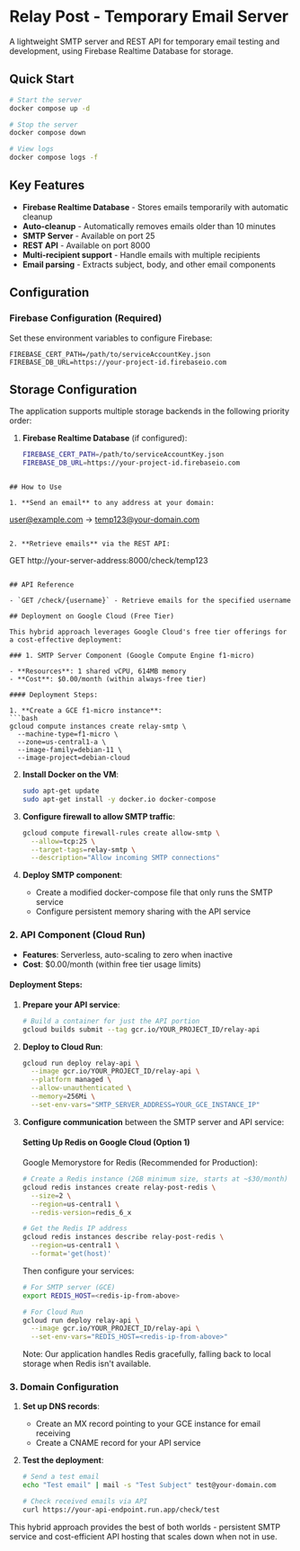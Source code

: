 # Relay Post - Temporary Email Server

A lightweight SMTP server and REST API for temporary email testing and development, using Firebase Realtime Database for storage.

## Quick Start

```bash
# Start the server
docker compose up -d

# Stop the server
docker compose down

# View logs
docker compose logs -f
```

## Key Features

- **Firebase Realtime Database** - Stores emails temporarily with automatic cleanup
- **Auto-cleanup** - Automatically removes emails older than 10 minutes
- **SMTP Server** - Available on port 25
- **REST API** - Available on port 8000
- **Multi-recipient support** - Handle emails with multiple recipients
- **Email parsing** - Extracts subject, body, and other email components

## Configuration

### Firebase Configuration (Required)
Set these environment variables to configure Firebase:

```
FIREBASE_CERT_PATH=/path/to/serviceAccountKey.json
FIREBASE_DB_URL=https://your-project-id.firebaseio.com
```

## Storage Configuration

The application supports multiple storage backends in the following priority order:

1. **Firebase Realtime Database** (if configured):
   ```bash
   FIREBASE_CERT_PATH=/path/to/serviceAccountKey.json
   FIREBASE_DB_URL=https://your-project-id.firebaseio.com
```

## How to Use

1. **Send an email** to any address at your domain:
   ```
   user@example.com → temp123@your-domain.com
   ```

2. **Retrieve emails** via the REST API:
   ```
   GET http://your-server-address:8000/check/temp123
   ```

## API Reference

- `GET /check/{username}` - Retrieve emails for the specified username

## Deployment on Google Cloud (Free Tier)

This hybrid approach leverages Google Cloud's free tier offerings for a cost-effective deployment:

### 1. SMTP Server Component (Google Compute Engine f1-micro)

- **Resources**: 1 shared vCPU, 614MB memory
- **Cost**: $0.00/month (within always-free tier)

#### Deployment Steps:

1. **Create a GCE f1-micro instance**:
   ```bash
   gcloud compute instances create relay-smtp \
     --machine-type=f1-micro \
     --zone=us-central1-a \
     --image-family=debian-11 \
     --image-project=debian-cloud
   ```

2. **Install Docker on the VM**:
   ```bash
   sudo apt-get update
   sudo apt-get install -y docker.io docker-compose
   ```

3. **Configure firewall to allow SMTP traffic**:
   ```bash
   gcloud compute firewall-rules create allow-smtp \
     --allow=tcp:25 \
     --target-tags=relay-smtp \
     --description="Allow incoming SMTP connections"
   ```

4. **Deploy SMTP component**:
   - Create a modified docker-compose file that only runs the SMTP service
   - Configure persistent memory sharing with the API service

### 2. API Component (Cloud Run)

- **Features**: Serverless, auto-scaling to zero when inactive
- **Cost**: $0.00/month (within free tier usage limits)

#### Deployment Steps:

1. **Prepare your API service**:
   ```bash
   # Build a container for just the API portion
   gcloud builds submit --tag gcr.io/YOUR_PROJECT_ID/relay-api
   ```

2. **Deploy to Cloud Run**:
   ```bash
   gcloud run deploy relay-api \
     --image gcr.io/YOUR_PROJECT_ID/relay-api \
     --platform managed \
     --allow-unauthenticated \
     --memory=256Mi \
     --set-env-vars="SMTP_SERVER_ADDRESS=YOUR_GCE_INSTANCE_IP"
   ```

3. **Configure communication** between the SMTP server and API service:
   
   #### Setting Up Redis on Google Cloud (Option 1)
   
   Google Memorystore for Redis (Recommended for Production):
   
   ```bash
   # Create a Redis instance (2GB minimum size, starts at ~$30/month)
   gcloud redis instances create relay-post-redis \
     --size=2 \
     --region=us-central1 \
     --redis-version=redis_6_x
   
   # Get the Redis IP address
   gcloud redis instances describe relay-post-redis \
     --region=us-central1 \
     --format='get(host)'
   ```
   
   Then configure your services:
   ```bash
   # For SMTP server (GCE)
   export REDIS_HOST=<redis-ip-from-above>
   
   # For Cloud Run
   gcloud run deploy relay-api \
     --image gcr.io/YOUR_PROJECT_ID/relay-api \
     --set-env-vars="REDIS_HOST=<redis-ip-from-above>"
   ```
   
   Note: Our application handles Redis gracefully, falling back to local storage when Redis isn't available.

### 3. Domain Configuration

1. **Set up DNS records**:
   - Create an MX record pointing to your GCE instance for email receiving
   - Create a CNAME record for your API service

2. **Test the deployment**:
   ```bash
   # Send a test email
   echo "Test email" | mail -s "Test Subject" test@your-domain.com
   
   # Check received emails via API
   curl https://your-api-endpoint.run.app/check/test
   ```

This hybrid approach provides the best of both worlds - persistent SMTP service and cost-efficient API hosting that scales down when not in use.